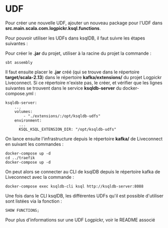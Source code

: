 # UDF

Pour créer une nouvelle UDF, ajouter un nouveau package pour l'UDF dans **src.main.scala.com.logpickr.ksql.functions**.

Pour pouvoir utiliser les UDFs dans ksqlDB, il faut suivre les étapes suivantes :

Pour créer le **.jar** du projet, utiliser à la racine du projet la commande :

``` 
sbt assembly
```

Il faut ensuite placer le **.jar** créé (qui se trouve dans le répertoire **target/scala-2.13**) dans le répertoire **kafka/extensions/** du projet Logpickr Liveconnect. Si ce répertoire n'existe pas, le créer, et vérifier que les lignes suivantes se trouvent dans le service **ksqldb-server** du docker-compose.yml :

``` 
ksqldb-server:
    ...
    volumes:
        - "./extensions/:/opt/ksqldb-udfs"
    environment:
      ...
      KSQL_KSQL_EXTENSION_DIR: "/opt/ksqldb-udfs"
```

On lance ensuite l'infrastructure depuis le répertoire **kafka/** de Liveconnect en suivant les commandes :

``` 
docker-compose up -d
cd ../traefik
docker-compose up -d
```

On peut alors se connecter au CLI de ksqlDB depuis le répertoire kafka de Liveconnect avec la commande :

``` 
docker-compose exec ksqldb-cli ksql http://ksqldb-server:8088
```

Une fois dans le CLI ksqlDB, les différentes UDFs qu'il est possible d'utiliser sont listées via la fonction :

``` 
SHOW FUNCTIONS;
```

Pour plus d'informations sur une UDF Logpickr, voir le README associé

